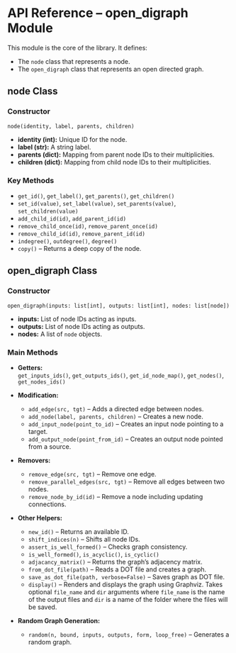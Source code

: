 # API Reference – open_digraph Module

This module is the core of the library. It defines:
- The `node` class that represents a node.
- The `open_digraph` class that represents an open directed graph.

## node Class

### Constructor

`node(identity, label, parents, children)`

- **identity (int):** Unique ID for the node.
- **label (str):** A string label.
- **parents (dict):** Mapping from parent node IDs to their multiplicities.
- **children (dict):** Mapping from child node IDs to their multiplicities.

### Key Methods

- `get_id()`, `get_label()`, `get_parents()`, `get_children()`
- `set_id(value)`, `set_label(value)`, `set_parents(value)`, `set_children(value)`
- `add_child_id(id)`, `add_parent_id(id)`
- `remove_child_once(id)`, `remove_parent_once(id)`
- `remove_child_id(id)`, `remove_parent_id(id)`
- `indegree()`, `outdegree()`, `degree()`
- `copy()` – Returns a deep copy of the node.

## open_digraph Class

### Constructor

`open_digraph(inputs: list[int], outputs: list[int], nodes: list[node])`

- **inputs:** List of node IDs acting as inputs.
- **outputs:** List of node IDs acting as outputs.
- **nodes:** A list of `node` objects.

### Main Methods

- **Getters:**  
  `get_inputs_ids()`, `get_outputs_ids()`, `get_id_node_map()`, `get_nodes()`, `get_nodes_ids()`
  
- **Modification:**  
  - `add_edge(src, tgt)` – Adds a directed edge between nodes.
  - `add_node(label, parents, children)` – Creates a new node.
  - `add_input_node(point_to_id)` – Creates an input node pointing to a target.
  - `add_output_node(point_from_id)` – Creates an output node pointed from a source.
  
- **Removers:**  
  - `remove_edge(src, tgt)` – Remove one edge.
  - `remove_parallel_edges(src, tgt)` – Remove all edges between two nodes.
  - `remove_node_by_id(id)` – Remove a node including updating connections.

- **Other Helpers:**
  - `new_id()` – Returns an available ID.
  - `shift_indices(n)` – Shifts all node IDs.
  - `assert_is_well_formed()` – Checks graph consistency.
  - `is_well_formed()`, `is_acyclic()`, `is_cyclic()`
  - `adjacancy_matrix()` – Returns the graph’s adjacency matrix.
  - `from_dot_file(path)` – Reads a DOT file and creates a graph.
  - `save_as_dot_file(path, verbose=False)` – Saves graph as DOT file.
  - `display()` – Renders and displays the graph using Graphviz. Takes optional `file_name` and `dir` arguments where `file_name` is the name of the output files and `dir` is a name of the folder where the files will be saved. 

- **Random Graph Generation:**  
  - `random(n, bound, inputs, outputs, form, loop_free)` – Generates a random graph.

